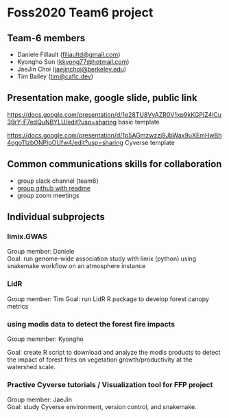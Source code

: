# Foss2020 Team6 project

## Team-6 members
- Daniele Fillault (filiaultd@gmail.com)
- Kyongho Son (kkyong77@hotmail.com)
- JaeJin Choi (jaejinchoi@berkeley.edu)
- Tim Bailey (tim@caflc.dev)

## Presentation make, google slide, public link
https://docs.google.com/presentation/d/1e28TU8VvAZR0V1xp9kKGPlZ4lCu39rY-F7edQuNBYLU/edit?usp=sharing basic template

https://docs.google.com/presentation/d/1p5AGmzwzzj9JbWax9uXEmHwBh4ogoTlzbONPipOUfw4/edit?usp=sharing
Cyverse template

## Common communications skills for collaboration
-  group slack channel (team6)
-  [group github with readme](https://github.com/redtreevole/Foss2020Team6project)
-  group zoom meetings

## Individual subprojects

### limix.GWAS  
Group member: Daniele  
Goal: run genome-wide association study with limix (python) using snakemake workflow on an atmosphere instance


### LidR
Group member: Tim 
Goal: run LidR R package to develop forest canopy metrics

### using modis data to detect the forest fire impacts
Group memmber: Kyongho

Goal: create R script to download and analyze the modis products to detect the impact of forest fires 
on vegetation growth/productivity at the watershed scale. 

### Practive Cyverse tutorials / Visualization tool for FFP project  
Group member: JaeJin  
Goal: study Cyverse environment, version control, and snakemake. 
